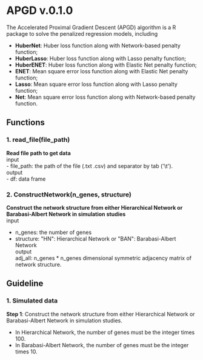 <!-- README.md is generated from README.Rmd. Please edit that file -->

# APGD v.0.1.0

<!-- badges: start -->

The Accelerated Proximal Gradient Descent (APGD) algorithm is a R package to solve the penalized regression models, including 

- **HuberNet**: Huber loss function along with Network-based penalty function;
- **HuberLasso**: Huber loss function along with Lasso penalty function;
- **HuberENET**: Huber loss function along with Elastic Net penalty function;
- **ENET**: Mean square error loss function along with Elastic Net penalty function;
- **Lasso**: Mean square error loss function along with Lasso penalty function;
- **Net**: Mean square error loss function along with Network-based penalty function.

## Functions

<!-- badges: start -->

### 1. read_file(file_path)
**Read file path to get data**   
input   
	- file_path: the path of the file (.txt .csv) and separator by tab ('\t').   
output   
	- df: data frame    
	
	
### 2. ConstructNetwork(n_genes, structure)
**Construct the network structure from either Hierarchical Network or Barabasi-Albert Network in simulation studies**   
input   
- n_genes: the number of genes   
- structure: "HN": Hierarchical Network or  "BAN": Barabasi-Albert Network   
output   
	adj_all: n_genes * n_genes dimensional symmetric adjacency matrix of network structure.	  
	
## Guideline

### 1. Simulated data

**Step 1**: Construct the network structure from either Hierarchical Network or Barabasi-Albert Network in simulation studies.

- In Hierarchical Network, the number of genes must be the integer times 100.
- In Barabasi-Albert Network, the number of genes must be the integer times 10.
	
	
	
